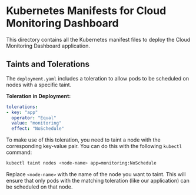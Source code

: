 # Kubernetes Manifests for Cloud Monitoring Dashboard

This directory contains all the Kubernetes manifest files to deploy the Cloud Monitoring Dashboard application.

## Taints and Tolerations

The `deployment.yaml` includes a toleration to allow pods to be scheduled on nodes with a specific taint.

**Toleration in Deployment:**
```yaml
tolerations:
- key: "app"
  operator: "Equal"
  value: "monitoring"
  effect: "NoSchedule"
```

To make use of this toleration, you need to taint a node with the corresponding key-value pair. You can do this with the following `kubectl` command:

```bash
kubectl taint nodes <node-name> app=monitoring:NoSchedule
```

Replace `<node-name>` with the name of the node you want to taint. This will ensure that only pods with the matching toleration (like our application) can be scheduled on that node.
